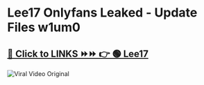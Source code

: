 
 # Lee17 Onlyfans Leaked - Update Files w1um0

## <h2><a href="https://clipsfans.com/Lee17&ref=git">🔗 Click to LINKS ⏩⏩ 👉 🟢 Lee17 </a></h2>

<a href="https://clipsfans.com/Lee17&ref=git" rel="nofollow" data-target="animated-image.originalLink"><img src="https://i.ibb.co.com/xMMVF88/686577567.gif" alt="Viral Video Original" style="max-width: 100%; display: inline-block;" data-target="animated-image.originalImage"></a>

